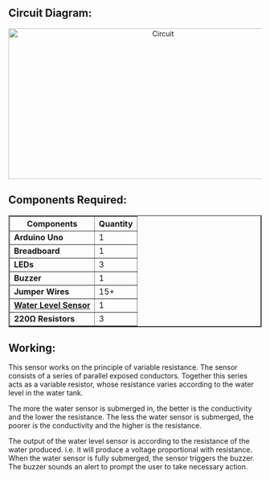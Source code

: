 ## Circuit Diagram:
<div align="center">
<img src="https://github.com/user-attachments/assets/96ccffa2-7f2d-405f-805a-be9000df4cb3" alt="Circuit" width="600" height="300">
</div>

## Components Required:
<table border="2" cellspacing="0" cellpadding="8" align="center">
  <thead>
    <tr>
      <th>Components</th>
      <th>Quantity</th>
    </tr>
  </thead>
  <tbody>
    <tr>
      <td><strong>Arduino Uno</strong></td>
      <td>1</td>
    </tr>
    <tr>
      <td><strong>Breadboard</strong></td>
      <td>1</td>
    </tr>
    <tr>
      <td><strong>LEDs</strong></td>
      <td>3</td>
    </tr>
    <tr>
      <td><strong>Buzzer</strong></td>
      <td>1</td>
    </tr>
    <tr>
      <td><strong>Jumper Wires</strong></td>
      <td>15+</td>
    </tr>
    <tr>
      <td><a href="https://robodo.in/products/water-level-sensor-depth-of-detection-water-sensor-for-arduino"><strong>Water Level Sensor</strong></a></td>
      <td>1</td>
    </tr>
    <tr>
      <td><strong>220&Omega; Resistors</strong></td>
      <td>3</td>
    </tr>
  </tbody>
</table>
      

## Working:
This sensor works on the principle of variable resistance. The sensor consists of a series of parallel exposed conductors. Together this series acts as a variable resistor, whose resistance varies according to the water level in the water tank. 

The more the water sensor is submerged in, the better is the conductivity and the lower the resistance. The less the water sensor is submerged, the poorer is the conductivity and the higher is the resistance. 

The output of the water level sensor is according to the resistance of the water produced. i.e. it will produce a voltage proportional with resistance.
When the water sensor is fully submerged, the sensor triggers the buzzer. The buzzer sounds an alert to prompt the user to take necessary action.

